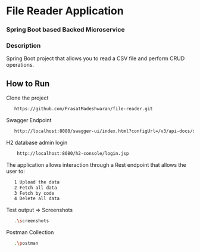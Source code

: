 <h1 align="left"> File Reader Application </h1>

<h3 align="left">Spring Boot based Backed Microservice</h3>

### Description

Spring Boot project that allows you to read a CSV file and perform CRUD operations.

## How to Run

Clone the project

```bash
   https://github.com/PrasatMadeshwaran/file-reader.git
```

Swagger Endpoint

```bash
   http://localhost:8080/swagger-ui/index.html?configUrl=/v3/api-docs/swagger-config
```

H2 database admin login

```bash
    http://localhost:8080/h2-console/login.jsp
```

The application allows interaction through a Rest endpoint that allows the user to:

```bash
   1 Upload the data
   2 Fetch all data
   3 Fetch by code
   4 Delete all data
```

Test output => Screenshots 

```bash
   .\screenshots
```

Postman Collection

```bash
   .\postman
```
